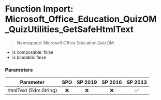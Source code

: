 # Function Import: Microsoft_Office_Education_QuizOM_QuizUtilities_GetSafeHtmlText

> Namespace: Microsoft.Office.Education.QuizOM

- Is composable: false
- Is bindable: false

### Parameters

Parameter | SPO | SP 2019 | SP 2016 | SP 2013
----------|:---:|:-------:|:-------:|:-------:
htmlText (Edm.String) | ❌ | ❌ | ❌ | ✅